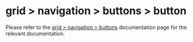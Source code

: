 # grid > navigation > buttons > button

Please refer to the [grid > navigation > buttons](index.md) documentation page for the relevant documentation.
